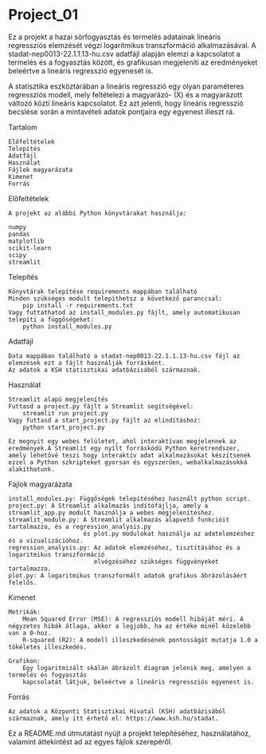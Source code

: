 # Project_01

Ez a projekt a hazai sörfogyasztás és termelés adatainak lineáris regressziós elemzését végzi logaritmikus transzformáció alkalmazásával. A stadat-nep0013-22.1.1.13-hu.csv adatfájl alapján elemzi a kapcsolatot a termelés és a fogyasztás között, és grafikusan megjeleníti az eredményeket beleértve a lineáris regresszió egyenesét is.

A statisztika eszköztárában a lineáris regresszió egy olyan paraméteres regressziós modell, 
mely feltételezi a magyarázó- (X) és a magyarázott változó közti lineáris kapcsolatot. 
Ez azt jelenti, hogy lineáris regresszió becslése során a mintavételi adatok 
pontjaira egy egyenest illeszt rá.


Tartalom

    Előfeltételek
    Telepítés
    Adatfájl
    Használat
    Fájlok magyarázata
    Kimenet
    Forrás

Előfeltételek

    A projekt az alábbi Python könyvtárakat használja:

    numpy
    pandas
    matplotlib
    scikit-learn
    scipy
    streamlit 

Telepítés

    Könyvtárak telepítése requirements mappában található
    Minden szükséges modult telepíthetsz a következő paranccsal:
        pip install -r requirements.txt
    Vagy futtathatod az install_modules.py fájlt, amely automatikusan telepíti a függőségeket:
        python install_modules.py


Adatfájl 

    Data mappában található a stadat-nep0013-22.1.1.13-hu.csv fájl az elemzések ezt a fájlt használják forrásként. 
    Az adatok a KSH statisztikai adatbázisából származnak.

Használat

    Streamlit alapú megjelenítés
    Futtasd a project.py fájlt a Streamlit segítségével: 
        streamlit run project.py 
    Vagy futtasd a start_project.py fájlt az elindításhoz:
        python start_project.py
 
    Ez megnyit egy webes felületet, ahol interaktívan megjelennek az eredmények.A Streamlit egy nyílt forráskódú Python keretrendszer, amely lehetővé teszi hogy interaktív adat alkalmazásokat készítsenek ezzel a Python szkripteket gyorsan és egyszerűen, webalkalmazásokká alakíthatunk.

Fájlok magyarázata

    install_modules.py: Függőségek telepítéséhez használt python script.
    project.py: A Streamlit alkalmazás indítófájlja, amely a streamlit_app.py modult használja a webes megjelenítéshez.
    streamlit_module.py: A Streamlit alkalmazás alapvető funkcióit tartalmazza, és a regression_analysis.py 
                         és plot.py modulokat használja az adatelemzéshez és a vizualizációhoz.
    regression_analysis.py: Az adatok elemzéséhez, tisztításához és a logaritmikus transzformáció 
                            elvégzéséhez szükséges függvényeket tartalmazza.
    plot.py: A logaritmikus transzformált adatok grafikus ábrázolásáért felelős.

Kimenet

    Metrikák:
        Mean Squared Error (MSE): A regressziós modell hibáját méri. A négyzetes hibák átlaga, akkor a legjobb, ha az értéke minél közelebb van a 0-hoz. 
        R-squared (R2): A modell illeszkedésének pontosságát mutatja 1.0 a tökéletes illeszkedés.

    Grafikon:
        Egy logaritmizált skálán ábrázolt diagram jelenik meg, amelyen a termelés és fogyasztás 
        kapcsolatát látjuk, beleértve a lineáris regressziós egyenest is.

Forrás

    Az adatok a Központi Statisztikai Hivatal (KSH) adatbázisából származnak, amely itt érhető el: https://www.ksh.hu/stadat.

Ez a README.md útmutatást nyújt a projekt telepítéséhez, használatához, valamint áttekintést ad az egyes fájlok szerepéről.

